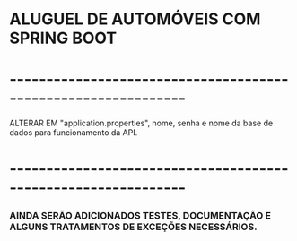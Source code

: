 # ALUGUEL DE AUTOMÓVEIS COM SPRING BOOT ###

# --------------------------------------------------------------
  ALTERAR EM "application.properties", nome, senha e nome da base de dados para funcionamento da API.
# --------------------------------------------------------------

### AINDA SERÃO ADICIONADOS TESTES, DOCUMENTAÇÃO E ALGUNS TRATAMENTOS DE EXCEÇÕES NECESSÁRIOS.
